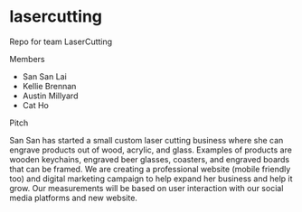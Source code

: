 # lasercutting
Repo for team LaserCutting

Members
- San San Lai
- Kellie Brennan
- Austin Millyard
- Cat Ho

Pitch

San San has started a small custom laser cutting business where she can engrave products out of wood, acrylic, and glass. Examples of products are wooden keychains, engraved beer glasses, coasters, and engraved boards that can be framed. We are creating a professional website (mobile friendly too) and digital marketing campaign to help expand her business and help it grow. Our measurements will be based on user interaction with our social media platforms and new website.

